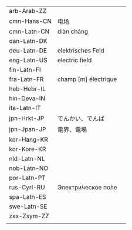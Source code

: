 | | | |
|-|-|-|
| arb-Arab-ZZ |  |  |
| cmn-Hans-CN | 电场 |  |
| cmn-Latn-CN | diàn chǎng |  |
| dan-Latn-DK |  |  |
| deu-Latn-DE | elektrisches Feld |  |
| eng-Latn-US | electric field |  |
| fin-Latn-FI |  |  |
| fra-Latn-FR | champ [m] électrique |  |
| heb-Hebr-IL |  |  |
| hin-Deva-IN |  |  |
| ita-Latn-IT |  |  |
| jpn-Hrkt-JP | でんかい、でんば |  |
| jpn-Jpan-JP | 電界、電場 |  |
| kor-Hang-KR |  |  |
| kor-Kore-KR |  |  |
| nld-Latn-NL |  |  |
| nob-Latn-NO |  |  |
| por-Latn-PT |  |  |
| rus-Cyrl-RU | Электри́ческое по́ле |  |
| spa-Latn-ES |  |  |
| swe-Latn-SE |  |  |
| zxx-Zsym-ZZ |  |  |
|  |  |  |
